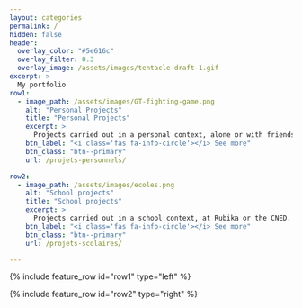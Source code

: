 ```yaml
---
layout: categories
permalink: /
hidden: false
header:
  overlay_color: "#5e616c"
  overlay_filter: 0.3
  overlay_image: /assets/images/tentacle-draft-1.gif
excerpt: >
  My portfolio
row1:
  - image_path: /assets/images/GT-fighting-game.png
    alt: "Personal Projects"
    title: "Personal Projects"
    excerpt: >
      Projects carried out in a personal context, alone or with friends..
    btn_label: "<i class='fas fa-info-circle'></i> See more"
    btn_class: "btn--primary"
    url: /projets-personnels/

row2:
  - image_path: /assets/images/ecoles.png
    alt: "School projects"
    title: "School projects"
    excerpt: >
      Projects carried out in a school context, at Rubika or the CNED.
    btn_label: "<i class='fas fa-info-circle'></i> See more"
    btn_class: "btn--primary"
    url: /projets-scolaires/

---
```


{% include feature_row id="row1" type="left" %}

{% include feature_row id="row2" type="right" %}
